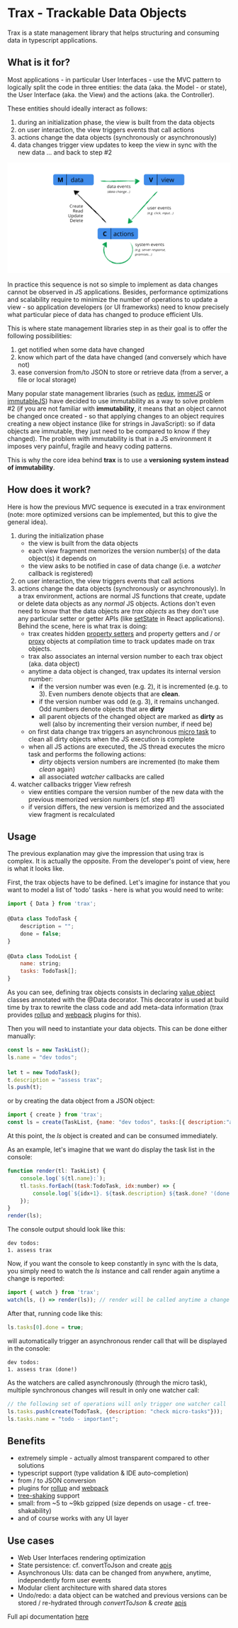 
# Trax - Trackable Data Objects

Trax is a state management library that helps structuring and consuming data in typescript applications.

## What is it for?

Most applications - in particular User Interfaces - use the MVC pattern to logically split the code in three entities: the data (aka. the Model - or state), the User Interface (aka. the View) and the actions (aka. the Controller).

These entities should ideally interact as follows:
1. during an initialization phase, the view is built from the data objects
2. on user interaction, the view triggers events that call actions
3. actions change the data objects (synchronously or asynchronously)
4. data changes trigger view updates to keep the view in sync with the new data ... and back to step #2

![mv](docs/imgs/mvc.png?raw=true)


In practice this sequence is not so simple to implement as data changes cannot be observed in JS applications. Besides, performance optimizations and scalability require to minimize the number of operations to update a view - so application developers (or UI frameworks) need to know precisely what particular piece of data has changed to produce efficient UIs.

This is where state management libraries step in as their goal is to offer the following possibilities:
1. get notified when some data have changed
2. know which part of the data have changed (and conversely which have not)
3. ease conversion from/to JSON to store or retrieve data (from a server, a file or local storage)

Many popular state management libraries (such as [redux][], [immerJS][] or [immutableJS]) have decided to use immutability as a way to solve problem #2 (if you are not familiar with **immutability**, it means that an object cannot be changed once created - so that applying changes to an object requires creating a new object instance (like for strings in JavaScript): so if data objects are immutable, they just need to be compared to know if they changed). The problem with immutability is that in a JS environment it imposes very painful, fragile and heavy coding patterns.

This is why the core idea behind **trax** is to use a **versioning system instead of immutability**.

## How does it work?

Here is how the previous MVC sequence is executed in a trax environment (note: more optimized versions can be implemented, but this to give the general idea).
1. during the initialization phase
    - the view is built from the data objects
    - each view fragment memorizes the version number(s) of the data object(s) it depends on
    - the view asks to be notified in case of data change (i.e. a *watcher* callback is registered)
2. on user interaction, the view triggers events that call actions
3. actions change the data objects (synchronously or asynchronously). In a trax environment, actions are normal JS functions that create, update or delete data objects as any *normal* JS objects. Actions don't even need to know that the data objects are *trax objects* as they don't use any particular setter or getter APIs (like [setState][] in React applications). Behind the scene, here is what trax is doing:
    - trax creates hidden [property setters][] and property getters and / or [proxy][] objects at compilation time to track updates made on trax objects.
    - trax also associates an internal version number to each trax object (aka. data object)
    - anytime a data object is changed, trax updates its internal version number:
        - if the version number was even (e.g. 2), it is incremented (e.g. to 3). Even numbers denote objects that are **clean**.
        - if the version number was odd (e.g. 3), it remains unchanged. Odd numbers denote objects that are **dirty**
        - all parent objects of the changed object are marked as **dirty** as well (also by incrementing their version number, if need be)
    - on first data change trax triggers an asynchronous [micro task][] to clean all dirty objects when the JS execution is complete 
    - when all JS actions are executed, the JS thread executes the micro task and performs the following actions:
        - *dirty* objects version numbers are incremented (to make them *clean* again)
        - all associated *watcher* callbacks are called
4. watcher callbacks trigger View refresh
    - view entities compare the version number of the new data with the previous memorized version numbers (cf. step #1)
    - if version differs, the new version is memorized and the associated view fragment is recalculated

## Usage

The previous explanation may give the impression that using trax is complex. It is actually the opposite. From the developer's point of view, here is what it looks like.

First, the trax objects have to be defined. Let's imagine for instance that you want to model a list of 'todo' tasks - here is what you would need to write:

```js
import { Data } from 'trax';

@Data class TodoTask {
    description = "";
    done = false;
}

@Data class TodoList {
    name: string;
    tasks: TodoTask[];
}
```

As you can see, defining trax objects consists in declaring [value object][] classes annotated with the @Data decorator. This decorator is used at build time by trax to rewrite the class code and add meta-data information (trax provides [rollup][] and [webpack][] plugins for this).


Then you will need to instantiate your data objects. This can be done either manually:

```js
const ls = new TaskList();
ls.name = "dev todos";

let t = new TodoTask();
t.description = "assess trax";
ls.push(t);
```
or by creating the data object from a JSON object:
```js
import { create } from 'trax';
const ls = create(TaskList, {name: "dev todos", tasks:[{ description:"assess trax" }]});
```

At this point, the *ls* object is created and can be consumed immediately. 

As an example, let's imagine that we want do display the task list in the console:

```js
function render(tl: TaskList) {
    console.log(`${tl.name}:`);
    tl.tasks.forEach((task:TodoTask, idx:number) => {
        console.log(`${idx+1}. ${task.description} ${task.done? '(done!)' : ''}`);
    });
}
render(ls);
```

The console output should look like this:
```
dev todos:
1. assess trax
```

Now, if you want the console to keep constantly in sync with the ls data, you simply need to watch the *ls* instance and call render again anytime a change is reported:

```js
import { watch } from 'trax';
watch(ls, () => render(ls)); // render will be called anytime a change occurs in ls or its children
```

After that, running code like this:
```js
ls.tasks[0].done = true;
```
will automatically trigger an asynchronous render call that will be displayed in the console:
```
dev todos:
1. assess trax (done!)
```
As the watchers are called asynchronously (through the micro task), multiple synchronous changes will result in only one watcher call:
```js
// the following set of operations will only trigger one watcher call
ls.tasks.push(create(TodoTask, {description: "check micro-tasks"}));
ls.tasks.name = "todo - important";
```

## Benefits
- extremely simple - actually almost transparent compared to other solutions
- typescript support (type validation & IDE auto-completion)
- from / to JSON conversion
- plugins for [rollup][] and [webpack][]
- [tree-shaking][] support
- small: from ~5 to ~9kb gzipped (size depends on usage - cf. tree-shakability)
- and of course works with any UI layer

## Use cases

- Web User Interfaces rendering optimization
- State persistence: cf. convertToJson and create [apis][]
- Asynchronous UIs: data can be changed from anywhere, anytime, independently form user events
- Modular client architecture with shared data stores
- Undo/redo: a data object can be watched and previous versions can be stored / re-hydrated through *convertToJson* & *create* [apis][]


Full api documentation [here][apis]

[redux]: https://redux.js.org/
[immerJS]: https://immerjs.github.io/immer
[immutableJS]: https://immutable-js.github.io/immutable-js/
[property setters]: https://developer.mozilla.org/en-US/docs/Web/JavaScript/Reference/Functions/set
[proxy]: https://developer.mozilla.org/en-US/docs/Web/JavaScript/Reference/Global_Objects/Proxy
[micro task]: https://jakearchibald.com/2015/tasks-microtasks-queues-and-schedules/
[setState]: https://reactjs.org/docs/react-component.html#setstate
[apis]: ./docs/api.md
[tree-shaking]: https://en.wikipedia.org/wiki/Tree_shaking
[rollup]: https://rollupjs.org/
[webpack]: https://webpack.js.org/
[value object]: https://en.wikipedia.org/wiki/Value_object
